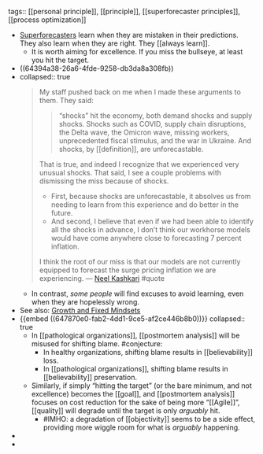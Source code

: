 tags:: [[personal principle]], [[principle]], [[superforecaster principles]], [[process optimization]]

- [Superforecasters](https://fs.blog/ten-commandments-for-superforecasters/) learn when they are mistaken in their predictions. They also learn when they are right. They [[always learn]].
	- It is worth aiming for excellence. If you miss the bullseye, at least you hit the target.
- ((64394a38-26a6-4fde-9258-db3da8a308fb))
- collapsed:: true
  > My  staff pushed back on me when I made these arguments to them. They said:
  >> “shocks” hit the economy, both demand shocks and supply shocks. Shocks  such as COVID, supply chain disruptions, the Delta wave, the Omicron wave, missing workers, unprecedented fiscal stimulus, and the war in Ukraine. And shocks, by [[definition]], are unforecastable.
  > 
  > That is true, and indeed I recognize that we experienced very unusual shocks. That said, I see a couple problems with dismissing the miss because of shocks.
  > * First, because shocks are unforecastable, it absolves us from needing to learn from this experience and do better in the future.
  > * And second, I believe that even if we had been able to identify all the shocks in advance, I don’t think our workhorse models would have come anywhere close to forecasting 7 percent inflation. 
  >
  > I think the root of our miss is that our models are not currently equipped to forecast the surge pricing inflation we are experiencing.
  > — [Neel Kashkari](https://medium.com/@neelkashkari/why-we-missed-on-inflation-and-implications-for-monetary-policy-going-forward-fcd157e2ffcf) #quote
	- In contrast, _some people_ will find excuses to avoid learning, even when they are hopelessly wrong.
- See also: [Growth and Fixed Mindsets](https://fs.blog/carol-dweck-mindset/)
- {{embed ((647870e0-fab2-4dd1-9ce5-af2ce446b8b0))}}
  collapsed:: true
	- In [[pathological organizations]], [[postmortem analysis]] will be misused for shifting blame. #conjecture:
	  * In healthy organizations, shifting blame results in [[believability]] loss.
	  * In [[pathological organizations]], shifting blame results in [[believability]] preservation.
	- Similarly, if simply “hitting the target” (or the bare minimum, and not excellence) becomes the [[goal]], and [[postmortem analysis]] focuses on cost reduction for the sake of being more “[[Agile]]”, [[quality]] will degrade until the target is only _arguably_ hit.
		- #IMHO: a degradation of [[objectivity]] seems to be a side effect, providing more wiggle room for what is _arguably_ happening.
-
-